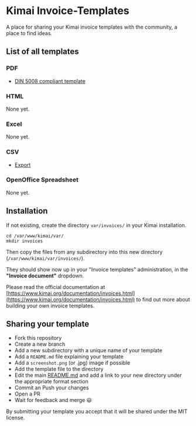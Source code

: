 # Kimai Invoice-Templates

A place for sharing your Kimai invoice templates with the community, a place to find ideas. 

## List of all templates

### PDF

- [DIN 5008 compliant template](din5008-invoice)

### HTML

None yet.

### Excel

None yet.

### CSV

- [Export](export)

### OpenOffice Spreadsheet

None yet.

## Installation

If not existing, create the directory `var/invoices/` in your Kimai installation.

```
cd /var/www/kimai/var/
mkdir invoices
```

Then copy the files from any subdirectory into this new directory (`/var/www/kimai/var/invoices/`).

They should show now up in your "Invoice templates" administration, in the **"Invoice document"** dropdown.

Please read the official documentation at [https://www.kimai.org/documentation/invoices.html](https://www.kimai.org/documentation/invoices.html) to find out more about building your own invoice templates.

## Sharing your template

- Fork this repository
- Create a new branch
- Add a new subdirectory with a unique name of your template
- Add a `README.md` file explaining your template
- Add a `screenshot.png` (or .jpg) image if possible
- Add the template file to the directory
- Edit the main [README.md](https://github.com/kimai/invoice-templates/blob/main/README.md) and add a link to your new directory under the appropriate format section
- Commit an Push your changes
- Open a PR
- Wait for feedback and merge 😃

By submitting your template you accept that it will be shared under the MIT license.
